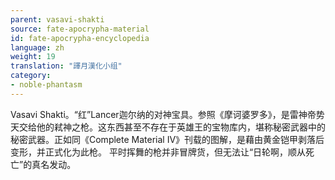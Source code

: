 ```yaml
---
parent: vasavi-shakti
source: fate-apocrypha-material
id: fate-apocrypha-encyclopedia
language: zh
weight: 19
translation: "譯月漢化小组"
category:
- noble-phantasm
---
```


Vasavi Shakti。“红”Lancer迦尔纳的对神宝具。参照《摩诃婆罗多》，是雷神帝势天交给他的弒神之枪。这东西甚至不存在于英雄王的宝物库内，堪称秘密武器中的秘密武器。正如同《Complete Material IV》刊载的图解，是藉由黄金铠甲剥落后变形，并正式化为此枪。
平时挥舞的枪并非冒牌货，但无法让“日轮啊，顺从死亡”的真名发动。
